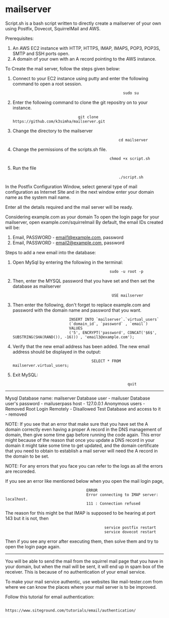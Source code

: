 # mailserver
Script.sh is a bash script written to directly create a mailserver of your own using Postfix, Dovecot, SquirrelMail and AWS.

Prerequisites:
1. An AWS EC2 instance with HTTP, HTTPS, IMAP, IMAPS, POP3, POP3S, SMTP and SSH ports open.
2. A domain of your own with an A record pointing to the AWS instance.

To Create the mail server, follow the steps given below: 
1. Connect to your EC2 instance using putty and enter the following command to open a root session.

                                                        sudo su
                                                        
2. Enter the following command to clone the git repositry on to your instance.
                                                        
                                    git clone https://github.com/k3simha/mailserver.git
                                    
3. Change the directory to the mailserver
                                                 
                                                      cd mailserver
                                                 
4. Change the permissions of the scripts.sh file.
                                        
                                                  chmod +x script.sh

5. Run the file 

                                                      ./script.sh

In the Postfix Configuration Window, select general type of mail configuration as Internet Site and in the next window enter your domain name as the system mail name.

Enter all the details required and the mail server will be ready.

Considering example.com as your domain
To open the login page for your mailserver, open example.com/squirrelmail
By default, the email IDs created will be:
1. Email, PASSWORD - email1@example.com, password
2. Email, PASSWORD - email2@example.com, password

Steps to add a new email into the database:
1. Open MySql by entering the following in the terminal:

                                                  sudo -u root -p
                                                  
2. Then, enter the MYSQL password that you have set and then set the database as mailserver

                                                   USE mailserver

3. Then enter the following, don't forget to replace example.com and password with the domain name and password that you want.

                                INSERT INTO `mailserver`.`virtual_users`
                                (`domain_id`, `password` , `email`)
                                VALUES
                                ('5', ENCRYPT('password', CONCAT('$6$', SUBSTRING(SHA(RAND()), -16))) , 'email3@example.com');
                                       
4. Verify that the new email address has been added. The new email address should be displayed in the output:
                                          
                                          SELECT * FROM mailserver.virtual_users;
                                          
5. Exit MySQL:

                                                          quit
                                                          
_______________________________________________________________________________________________________________________________________
                                                          
Mysql Database name:  mailserver
Database user - mailuser
Database user's password - mailuserpass
host - 127.0.0.1
Anonymous users - Removed
Root Login Remotely - Disallowed
Test Database and access to it - removed

NOTE: If you see that an error that make sure that you have set the A domain correctly even having a proper A record in the DNS management of domain, then give some time gap before running the code again. This error might because of the reason that once you update a DNS record in your domain it might take some time to get updated, and the domain certificate that you need to obtain to establish a mail server will need the A record in the domain to be set.

NOTE: For any errors that you face you can refer to the logs as all the errors are recoreded.

If you see an error like mentioned below when you open the mail login page,

                                        ERROR
                                        Error connecting to IMAP server: localhost.
                                        111 : Connection refused
                                        
The reason for this might be that IMAP is supposed to be hearing at port 143 but it is not, then

                                                service postfix restart
                                                service dovecot restart
                                                
Then if you see any error after executing them, then solve them and try to open the login page again.


______________________________________________________________________________________________________________________________

You will be able to send the mail from the squirrel mail page that you have in your domain, but when the mail will be sent, it will end up in spam box of the receiver. This is because of no authentication of your email service.

To make your mail service authentic, use websites like mail-tester.com from where we can know the places where your mail server is to be improved.

Follow this tutorial for email authentication:

                                https://www.siteground.com/tutorials/email/authentication/

